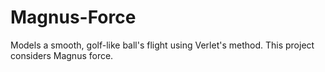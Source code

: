 # Magnus-Force
Models a smooth, golf-like ball's flight using Verlet's method. This project considers Magnus force.

